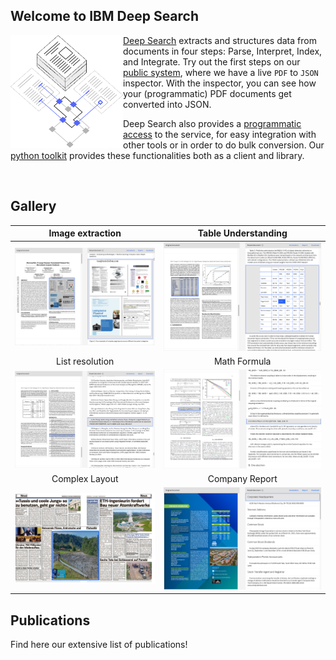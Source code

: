 ## Welcome to IBM Deep Search

<img align="left" width="180" height="180" src="profile/images/workspace.svg">

<a href=https://ds4sd.github.io/>Deep Search</a> extracts and structures data from documents in four steps: Parse, Interpret, Index, and Integrate. Try out the first steps on our <a href="https://deepsearch-experience.res.ibm.com/">public system</a>, where we have a live `PDF` to `JSON` inspector. With the inspector, you can see how your (programmatic) PDF documents get converted into JSON.

Deep Search also provides a <a href="https://ds4sd.github.io/deepsearch-toolkit/">programmatic access</a> to the service, for easy integration with other tools or in order to do bulk conversion. Our <a href=https://github.com/DS4SD/deepsearch-toolkit> python toolkit</a> provides these functionalities both as a client and library.  

<br>

## Gallery

|Image extraction|Table Understanding|
|:-:|:-:|
|![image](profile/images/inspector-image.png)|![table](profile/images/inspector-table.png)|
|List resolution| Math Formula |
|![list](profile/images/inspector-list.png)|![math](profile/images/inspector-math.png)|
|Complex Layout|Company Report|
|![complex](profile/images/inspector-complex-1.png)|![complex](profile/images/inspector-complex-2.png)|

## Publications

Find here our extensive list of publications!
